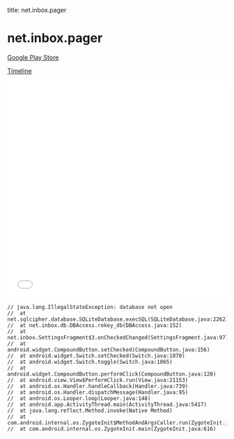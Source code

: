 title: net.inbox.pager

# net.inbox.pager

[Google Play Store](https://play.google.com/store/apps/details?id=net.inbox.pager)

[Timeline](./vis-timeline.html)

<iframe src="./vis-timeline.html" width="100%" height="500px" style="border:none;"></iframe>

```
// java.lang.IllegalStateException: database not open
// 	at net.sqlcipher.database.SQLiteDatabase.execSQL(SQLiteDatabase.java:2262)
// 	at net.inbox.db.DBAccess.rekey_db(DBAccess.java:152)
// 	at net.inbox.SettingsFragment$3.onCheckedChanged(SettingsFragment.java:97)
// 	at android.widget.CompoundButton.setChecked(CompoundButton.java:156)
// 	at android.widget.Switch.setChecked(Switch.java:1070)
// 	at android.widget.Switch.toggle(Switch.java:1065)
// 	at android.widget.CompoundButton.performClick(CompoundButton.java:120)
// 	at android.view.View$PerformClick.run(View.java:21153)
// 	at android.os.Handler.handleCallback(Handler.java:739)
// 	at android.os.Handler.dispatchMessage(Handler.java:95)
// 	at android.os.Looper.loop(Looper.java:148)
// 	at android.app.ActivityThread.main(ActivityThread.java:5417)
// 	at java.lang.reflect.Method.invoke(Native Method)
// 	at com.android.internal.os.ZygoteInit$MethodAndArgsCaller.run(ZygoteInit.java:726)
// 	at com.android.internal.os.ZygoteInit.main(ZygoteInit.java:616)

```



